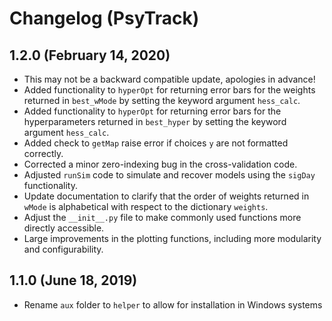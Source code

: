 # Changelog (PsyTrack)


## 1.2.0 (February 14, 2020)

- This may not be a backward compatible update, apologies in advance!
- Added functionality to `hyperOpt` for returning error bars for the weights returned in `best_wMode` by setting the keyword argument `hess_calc`.
- Added functionality to `hyperOpt` for returning error bars for the hyperparameters returned in `best_hyper` by setting the keyword argument `hess_calc`.
- Added check to `getMap` raise error if choices `y` are not formatted correctly.
- Corrected a minor zero-indexing bug in the cross-validation code.
- Adjusted `runSim` code to simulate and recover models using the `sigDay` functionality.
- Update documentation to clarify that the order of weights returned in `wMode` is alphabetical with respect to the dictionary `weights`.
- Adjust the `__init__.py` file to make commonly used functions more directly accessible.
- Large improvements in the plotting functions, including more modularity and configurability.


## 1.1.0 (June 18, 2019)

- Rename `aux` folder to `helper` to allow for installation in Windows systems